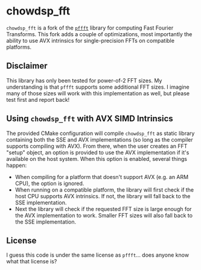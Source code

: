 # chowdsp_fft

`chowdsp_fft` is a fork of the [`pffft`](https://bitbucket.org/jpommier/pffft/src/master/)
library for computing Fast Fourier Transforms. This fork adds a couple
of optimizations, most importantly the ability to use AVX intrinsics
for single-precision FFTs on compatible platforms.

## Disclaimer

This library has only been tested for power-of-2 FFT sizes.
My understanding is that `pffft` supports some additional FFT
sizes. I imagine many of those sizes will work with this
implementation as well, but please test first and report back!

## Using `chowdsp_fft` with AVX SIMD Intrinsics

The provided CMake configuration will compile `chowdsp_fft` as static
library containing both the SSE and AVX implementations (so long as
the compiler supports compiling with AVX). From there, when the
user creates an FFT "setup" object, an option is provided to use
the AVX implementation if it's available on the host system. When
this option is enabled, several things happen:
- When compiling for a platform that doesn't support AVX (e.g. an ARM CPU), the option is ignored.
- When running on a compatible platform, the library will first check if the host CPU supports AVX intrinsics. If not, the library will fall back to the SSE implementation.
- Next the library will check if the requested FFT size is large enough for the AVX implementation to work. Smaller FFT sizes will also fall back to the SSE implementation.

## License

I guess this code is under the same license as `pffft`... does
anyone know what that license is?
